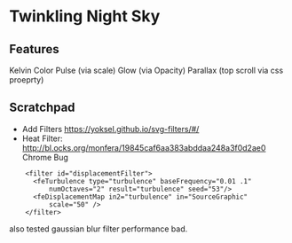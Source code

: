 # Twinkling Night Sky

## Features

Kelvin Color
Pulse (via scale)
Glow (via Opacity)
Parallax (top scroll via css proeprty)

## Scratchpad
+ Add Filters https://yoksel.github.io/svg-filters/#/
+ Heat Filter: http://bl.ocks.org/monfera/19845caf6aa383abddaa248a3f0d2ae0
Chrome Bug
```
    <filter id="displacementFilter">
      <feTurbulence type="turbulence" baseFrequency="0.01 .1"
          numOctaves="2" result="turbulence" seed="53"/>
      <feDisplacementMap in2="turbulence" in="SourceGraphic"
          scale="50" />
    </filter>
```

also tested gaussian blur filter
performance bad.

